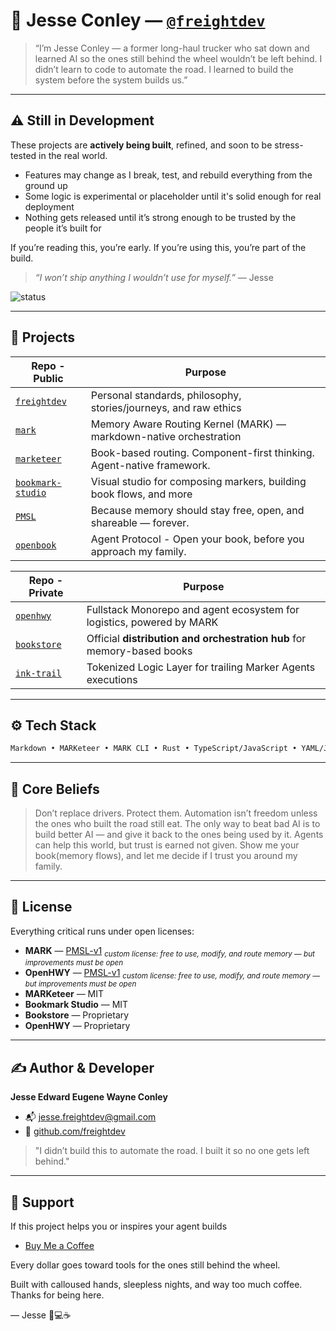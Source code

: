 # 👋 Jesse Conley — [`@freightdev`](https://github.com/freightdev)

> “I’m Jesse Conley — a former long-haul trucker who sat down and learned AI so the ones still behind the wheel wouldn’t be left behind.
> I didn’t learn to code to automate the road. I learned to build the system before the system builds us.”

---

## ⚠️ Still in Development

These projects are **actively being built**, refined, and soon to be stress-tested in the real world.

* Features may change as I break, test, and rebuild everything from the ground up
* Some logic is experimental or placeholder until it's solid enough for real deployment
* Nothing gets released until it’s strong enough to be trusted by the people it’s built for

If you’re reading this, you’re early.
If you’re using this, you’re part of the build.

> *“I won’t ship anything I wouldn’t use for myself.”* — Jesse

![status](https://img.shields.io/badge/status-in%20development-orange?style=flat-square)

---

## 🚚 Projects

| Repo - Public                                                      | Purpose                                                               |
| ------------------------------------------------------------------ | --------------------------------------------------------------------- |
| [`freightdev`](https://github.com/freightdev/freightdev)           | Personal standards, philosophy, stories/journeys, and raw ethics      |
| [`mark`](https://github.com/freightdev/mark)                       | Memory Aware Routing Kernel (MARK) — markdown-native orchestration    |
| [`marketeer`](https://github.com/freightdev/marketeer)             | Book-based routing. Component-first thinking. Agent-native framework.  |
| [`bookmark-studio`](https://github.com/freightdev/bookmark-studio) | Visual studio for composing markers, building book flows, and more     |
| [`PMSL`](https://github.com/freightdev/PMSL)                       | Because memory should stay free, open, and shareable — forever.       |
| [`openbook`](https://github.com/freightdev/openbook)               | Agent Protocol - Open your book, before you approach my family.       |

| Repo - Private                                         | Purpose                                                                |
| ------------------------------------------------------ | ---------------------------------------------------------------------- |
| [`openhwy`](https://github.com/freightdev/openhwy)     | Fullstack Monorepo and agent ecosystem for logistics, powered by MARK  |
| [`bookstore`](https://github.com/freightdev/bookstore) | Official **distribution and orchestration hub** for memory-based books   |
| [`ink-trail`](https://github.com/freightdev/ink-trail) | Tokenized Logic Layer for trailing Marker Agents executions            |

---

## ⚙️ Tech Stack

```txt
Markdown • MARKeteer • MARK CLI • Rust • TypeScript/JavaScript • YAML/JSON
```

---

## 🧠 Core Beliefs

> Don’t replace drivers. Protect them.
> Automation isn’t freedom unless the ones who built the road still eat.
> The only way to beat bad AI is to build better AI — and give it back to the ones being used by it.
> Agents can help this world, but trust is earned not given. Show me your book(memory flows), and let me decide if I trust you around my family.

---

## 📄 License

Everything critical runs under open licenses:

* **MARK** — [PMSL-v1](https://your-license-link.com) <sub><i>custom license: free to use, modify, and route memory — but improvements must be open</i></sub>
* **OpenHWY** — [PMSL-v1](https://your-license-link.com) <sub><i>custom license: free to use, modify, and route memory — but improvements must be open</i></sub>
* **MARKeteer** — MIT
* **Bookmark Studio** — MIT
* **Bookstore** — Proprietary
* **OpenHWY** — Proprietary

---

## ✍️ Author & Developer

**Jesse Edward Eugene Wayne Conley**

* 📬 [jesse.freightdev@gmail.com](mailto:jesse.freightdev@gmail.com)
* 🔗 [github.com/freightdev](https://github.com/freightdev)

> "I didn’t build this to automate the road. I built it so no one gets left behind."

---

## 💛 Support

If this project helps you or inspires your agent builds

* [Buy Me a Coffee](https://coff.ee/freightdev)

Every dollar goes toward tools for the ones still behind the wheel.

Built with calloused hands, sleepless nights, and way too much coffee.
Thanks for being here.

— Jesse 🚚💻☕
